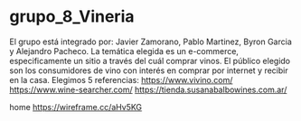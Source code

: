 # grupo_8_Vineria
El grupo está integrado por: Javier Zamorano, Pablo Martinez, Byron Garcia y Alejandro Pacheco.
La temática elegida es un e-commerce, especificamente un sitio a través del cuál comprar vinos.
El público elegido son los consumidores de vino con interés en comprar por internet y recibir en la casa.
Elegimos 5 referencias:
  https://www.vivino.com/
  https://www.wine-searcher.com/
  https://tienda.susanabalbowines.com.ar/
  
  home
  https://wireframe.cc/aHv5KG
  
  
